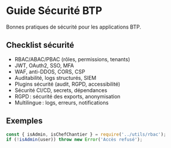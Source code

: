 # Guide Sécurité BTP

Bonnes pratiques de sécurité pour les applications BTP.

## Checklist sécurité
- RBAC/ABAC/PBAC (rôles, permissions, tenants)
- JWT, OAuth2, SSO, MFA
- WAF, anti-DDOS, CORS, CSP
- Auditabilité, logs structurés, SIEM
- Plugins sécurité (audit, RGPD, accessibilité)
- Sécurité CI/CD, secrets, dépendances
- RGPD : sécurité des exports, anonymisation
- Multilingue : logs, erreurs, notifications

## Exemples
```js
const { isAdmin, isChefChantier } = require('../utils/rbac');
if (!isAdmin(user)) throw new Error('Accès refusé');
```
